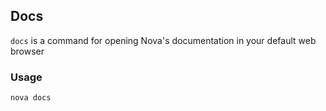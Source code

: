 ## Docs

`docs` is a command for opening Nova's documentation in your default web
browser

### Usage

```sh
nova docs
```
